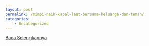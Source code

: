 ```yaml
---
layout: post
permalink: /mimpi-naik-kapal-laut-bersama-keluarga-dan-teman/
categories:
    - Uncategorized
---
```


[Baca Selengkapnya](/10)
